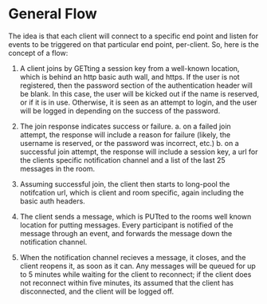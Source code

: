 General Flow
============

The idea is that each client will connect to a specific end point and listen
for events to be triggered on that particular end point, per-client. So, here
is the concept of a flow:

  1. A client joins by GETting a session key from a well-known location, which
     is behind an http basic auth wall, and https. If the user is not registered,
	 then the password section of the authentication header will be blank. In this
	 case, the user will be kicked out if the name is reserved, or if it is in use.
	 Otherwise, it is seen as an attempt to login, and the user will be logged in
	 depending on the success of the password.

  2. The join response indicates success or failure.
    a. on a failed join attempt, the response will include a reason for failure
	   (likely, the username is reserved, or the password was incorrect, etc.)
	b. on a successful join attempt, the response will include a session key, a
	   url for the clients specific notification channel and a list of the last
	   25 messages in the room.

  3. Assuming successful join, the client then starts to long-pool the notifcation
     url, which is client and room specific, again including the basic auth headers.

  4. The client sends a message, which is PUTted to the rooms well known location for
     putting messages. Every participant is notified of the message through an event,
	 and forwards the message down the notification channel.

  5. When the notification channel recieves a message, it closes, and the client reopens
     it, as soon as it can. Any messages will be queued for up to 5 minutes while waiting
	 for the client to reconnect; if the client does not reconnect within five minutes,
	 its assumed that the client has disconnected, and the client will be logged off.

